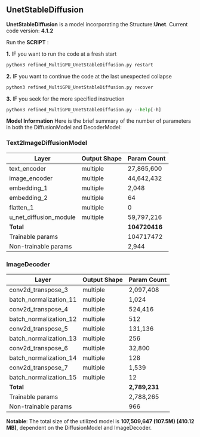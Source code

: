 ## UnetStableDiffusion

**UnetStableDiffusion** is a model incorporating the Structure:**Unet**. Current  code version: **4.1.2**

Run the **SCRIPT** : 

**1.**
IF you want to run the code at a fresh start
```python
python3 refined_MultiGPU_UnetStableDiffusion.py restart
```
**2.**
IF you want to continue the code at the last unexpected collapse
```python
python3 refined_MultiGPU_UnetStableDiffusion.py recover
```
**3.** 
IF you seek for the more specified instruction
```python
python3 refined_MultiGPU_UnetStableDiffusion.py --help[-h]
```

**Model Information**
Here is the brief summary of the number of parameters in both the DiffusionModel and DecoderModel:

### Text2ImageDiffusionModel

| Layer                 | Output Shape | Param Count |
|-----------------------|--------------|-------------|
| text_encoder          | multiple     | 27,865,600  |
| image_encoder         | multiple     | 44,642,432  |
| embedding_1           | multiple     | 2,048       |
| embedding_2           | multiple     | 64          |
| flatten_1             | multiple     | 0           |
| u_net_diffusion_module| multiple     | 59,797,216  |
| **Total**             |              | **104720416** |
| Trainable params      |              | 104717472 |
| Non-trainable params |              | 2,944       |

### ImageDecoder

| Layer                   | Output Shape | Param Count |
|-------------------------|--------------|-------------|
| conv2d_transpose_3      | multiple     | 2,097,408   |
| batch_normalization_11  | multiple     | 1,024       |
| conv2d_transpose_4      | multiple     | 524,416     |
| batch_normalization_12  | multiple     | 512         |
| conv2d_transpose_5      | multiple     | 131,136     |
| batch_normalization_13  | multiple     | 256         |
| conv2d_transpose_6      | multiple     | 32,800      |
| batch_normalization_14  | multiple     | 128         |
| conv2d_transpose_7      | multiple     | 1,539       |
| batch_normalization_15  | multiple     | 12          |
| **Total**               |              | **2,789,231** |
| Trainable params        |              | 2,788,265   |
| Non-trainable params    |              | 966         |

**Notable**: The total size of the utilized model is **107,509,647 (107.5M) (410.12 MB)**, dependent on the DiffusionModel and ImageDecoder.